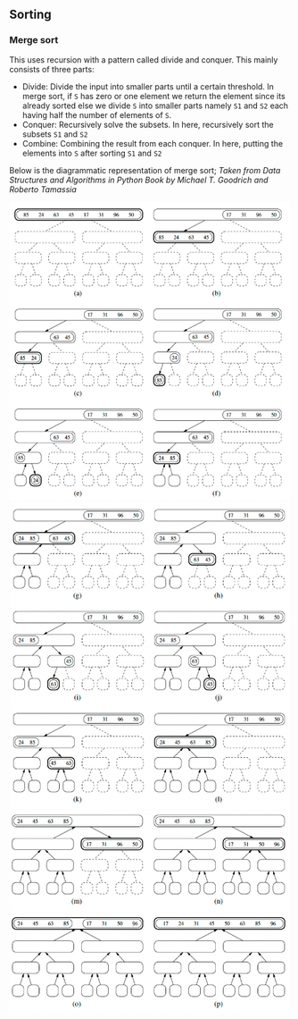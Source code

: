 ## Sorting

### Merge sort

This uses recursion with a pattern called divide and conquer. This mainly consists of three parts:

- Divide: Divide the input into smaller parts until a certain threshold. In merge sort, if `S` has zero or one element we return the element since its already sorted else we divide `S` into smaller parts namely `S1` and `S2` each having half the number of elements of `S`.
- Conquer: Recursively solve the subsets. In here, recursively sort the subsets `S1` and `S2`
- Combine: Combining the result from each conquer. In here, putting the elements into `S` after sorting `S1` and `S2`

Below is the diagrammatic representation of merge sort;
_Taken from Data Structures and Algorithms in Python Book by Michael T. Goodrich and Roberto Tamassia_

![merge sort part 1](assets/merge_sort_1.png)
![merge sort part 2](assets/merge_sort_2.png)
![merge sort part 3](assets/merge_sort_3.png)
